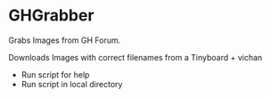GHGrabber
=========

Grabs Images from GH Forum.

Downloads Images with correct filenames from a  Tinyboard + vichan

* Run script for help
* Run script in local directory
